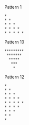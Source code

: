 Pattern 1
```
* 
* * 
* * * 
* * * * 
* * * * * 
```
Pattern 10
```
*********
 *******
  *****
   ***
    *
```
Pattern 12
```
* 
* * 
* * * 
* * * * 
* * * * * 
* * * * 
* * * 
* * 
* 
```
